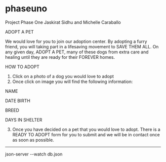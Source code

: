 # phaseuno
Project Phase One Jaskirat Sidhu and Michelle Caraballo 

ADOPT A PET 

We would love for you to join our adoption center. 
By adopting a furry friend, you will taking part in a lifesaving movement to SAVE THEM ALL.
On any given day, ADOPT A PET, many of these dogs from extra care and healing until they are ready for their FOREVER homes.

HOW TO ADOPT  
1. Click on a photo of a dog you would love to adopt
2. Once click on image you will find the following information: 

NAME

DATE BIRTH

BREED

DAYS IN SHELTER

3. Once you have decided on a pet that you would love to adopt. 
There is a READY TO ADOPT form for you to submit and we will be in contact once as soon as possible. 
___________________________________________________________________________

json-server --watch db.json   
